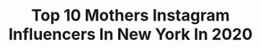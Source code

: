 ---
title: Top 10 Mothers Instagram Influencers In New York In 2020
description: >-
  Find top mothers Instagram influencers in New York in 2020. Most popular hashtags: #mother #mothersday #family #mama.
platform: Instagram
profiles:
  - username: "rachelbayjones"
    fullname: >-
      Rachel Bay Jones
    location: "United States"
    followers: 62113
    engagement: 485
    commentsToLikes: 0.008167
    id: ck6ubbrws8nyr0j71wrzhaldv
    verified: true
    hashtags: "#englishsettersofinstagram, #michaelgreif, #fanart, #natalieandhenry"
  - username: "daler_sport"
    fullname: >-
      Daler Amri
    location: "United States"
    followers: 7824
    engagement: 716
    commentsToLikes: 0.040990
    id: ck5c0rlnvtpu90i11briahtfs
    verified: false
    hashtags: "#matin, #051220, #zarrukhadashev, #unitednation"
  - username: "barbraleegrant"
    fullname: >-
      Barbra-Lee Grant
    location: "United States"
    followers: 2558
    engagement: 1047
    commentsToLikes: 0.069015
    id: ck14k245pncge0i193h8unusm
    verified: false
    hashtags: "#wakeupandsmile, #goodfood, #spreadinglove, #shoot"
  - username: "et_in_nyc"
    fullname: >-
      ET_IN_NYC
    location: "United States"
    followers: 7772
    engagement: 553
    commentsToLikes: 0.035139
    id: ck0vw2wipruxi0i19ebvok1vq
    verified: false
    hashtags: "#blackmamba, #sports, #architectureporn, #forkyeah"
  - username: "lapatbol"
    fullname: >-
      Patricia Bolaños
    location: "United States"
    followers: 8502
    engagement: 578
    commentsToLikes: 0.032447
    id: ck5c6uqn268hd0i11puh0c25j
    verified: false
    hashtags: "#life, #island, #cigarretes, #wesanderson"
  - username: "creativesposts"
    fullname: >-
      Creatives Posts ⚡️
    location: "United States"
    followers: 205496
    engagement: 134
    commentsToLikes: 0.050416
    id: ck8td5dp21y8o0j78l6w0uybi
    verified: false
    hashtags: "#cutie, #pandemic, #donationsneeded, #family"
  - username: "tj.cunningham"
    fullname: >-
      TJ Cunningham
    location: "United States"
    followers: 18860
    engagement: 375
    commentsToLikes: 0.028682
    id: ck13bhnwdvg630i19jdewdu51
    verified: false
    hashtags: "#sketchbook, #ranch, #birdlovers, #earth"
  - username: "bbellaawhite"
    fullname: >-
      Bella White ♒︎
    location: "United States"
    followers: 9446
    engagement: 940
    commentsToLikes: 0.135904
    id: ck137cifyav000i19n4s7i7nl
    verified: false
    hashtags: "#maximcovergirl2020"
  - username: "lorindabreeze"
    fullname: >-
      Lorinda
    location: "United States"
    followers: 20589
    engagement: 287
    commentsToLikes: 0.066058
    id: ck14l2ejasi7x0i192qk03brw
    verified: false
    hashtags: "#toasttoppers, #soothyoursoul, #cincodemayo, #tacotuesday"
  - username: "avonmalaysia_"
    fullname: >-
      |Pronounced Aye-Von|
    location: "United States"
    followers: 5997
    engagement: 1302
    commentsToLikes: 0.058174
    id: ck15si38rd47l0i19w2h05tka
    verified: false
    hashtags: "#bronxmua"
---
